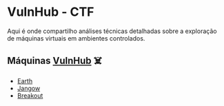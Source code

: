 # VulnHub - CTF
Aqui é onde compartilho análises técnicas detalhadas sobre a exploração de máquinas virtuais em ambientes controlados.

## Máquinas [VulnHub](https://www.vulnhub.com/) ☠️

- [Earth](./earth.html)
- [Jangow](./jangow.html)
- [Breakout](./breakout.html)
